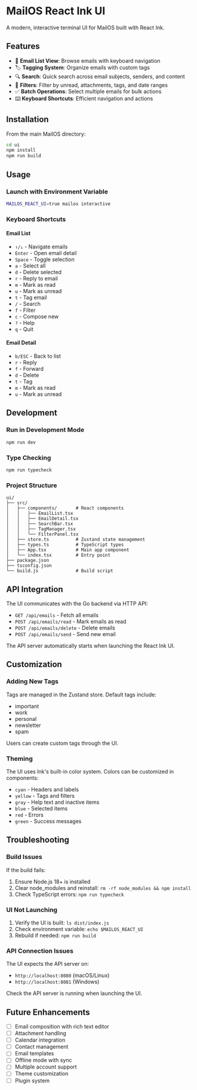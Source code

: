 # MailOS React Ink UI

A modern, interactive terminal UI for MailOS built with React Ink.

## Features

- 📧 **Email List View**: Browse emails with keyboard navigation
- 🏷️ **Tagging System**: Organize emails with custom tags
- 🔍 **Search**: Quick search across email subjects, senders, and content
- 🎯 **Filters**: Filter by unread, attachments, tags, and date ranges
- ✅ **Batch Operations**: Select multiple emails for bulk actions
- ⌨️ **Keyboard Shortcuts**: Efficient navigation and actions

## Installation

From the main MailOS directory:

```bash
cd ui
npm install
npm run build
```

## Usage

### Launch with Environment Variable

```bash
MAILOS_REACT_UI=true mailos interactive
```

### Keyboard Shortcuts

#### Email List
- `↑/↓` - Navigate emails
- `Enter` - Open email detail
- `Space` - Toggle selection
- `a` - Select all
- `d` - Delete selected
- `r` - Reply to email
- `m` - Mark as read
- `u` - Mark as unread
- `t` - Tag email
- `/` - Search
- `f` - Filter
- `c` - Compose new
- `?` - Help
- `q` - Quit

#### Email Detail
- `b/ESC` - Back to list
- `r` - Reply
- `f` - Forward
- `d` - Delete
- `t` - Tag
- `m` - Mark as read
- `u` - Mark as unread

## Development

### Run in Development Mode

```bash
npm run dev
```

### Type Checking

```bash
npm run typecheck
```

### Project Structure

```
ui/
├── src/
│   ├── components/       # React components
│   │   ├── EmailList.tsx
│   │   ├── EmailDetail.tsx
│   │   ├── SearchBar.tsx
│   │   ├── TagManager.tsx
│   │   └── FilterPanel.tsx
│   ├── store.ts          # Zustand state management
│   ├── types.ts          # TypeScript types
│   ├── App.tsx           # Main app component
│   └── index.tsx         # Entry point
├── package.json
├── tsconfig.json
└── build.js              # Build script
```

## API Integration

The UI communicates with the Go backend via HTTP API:

- `GET /api/emails` - Fetch all emails
- `POST /api/emails/read` - Mark emails as read
- `POST /api/emails/delete` - Delete emails
- `POST /api/emails/send` - Send new email

The API server automatically starts when launching the React Ink UI.

## Customization

### Adding New Tags

Tags are managed in the Zustand store. Default tags include:
- important
- work
- personal
- newsletter
- spam

Users can create custom tags through the UI.

### Theming

The UI uses Ink's built-in color system. Colors can be customized in components:
- `cyan` - Headers and labels
- `yellow` - Tags and filters
- `gray` - Help text and inactive items
- `blue` - Selected items
- `red` - Errors
- `green` - Success messages

## Troubleshooting

### Build Issues

If the build fails:
1. Ensure Node.js 18+ is installed
2. Clear node_modules and reinstall: `rm -rf node_modules && npm install`
3. Check TypeScript errors: `npm run typecheck`

### UI Not Launching

1. Verify the UI is built: `ls dist/index.js`
2. Check environment variable: `echo $MAILOS_REACT_UI`
3. Rebuild if needed: `npm run build`

### API Connection Issues

The UI expects the API server on:
- `http://localhost:8080` (macOS/Linux)
- `http://localhost:8081` (Windows)

Check the API server is running when launching the UI.

## Future Enhancements

- [ ] Email composition with rich text editor
- [ ] Attachment handling
- [ ] Calendar integration
- [ ] Contact management
- [ ] Email templates
- [ ] Offline mode with sync
- [ ] Multiple account support
- [ ] Theme customization
- [ ] Plugin system